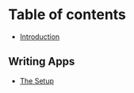 # Table of contents

* [Introduction](README.md)

## Writing Apps

* [The Setup](writing-apps/the-setup.md)

